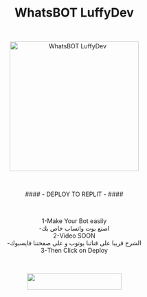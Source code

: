  
 <h1 align="center">
 WhatsBOT
 LuffyDev</h1>
 </a>
     
<br>
<p align="center">
<img alt="WhatsBOT LuffyDev" height="300" src="https://telegra.ph/file/0a7fdcc8f3f9d94e3c1b8.jpg"></p>
<br>

  <p align="center">
#### - DEPLOY TO REPLIT - ####
 </p>
  <br>
   <p align="center">
1-Make Your Bot easily
   <br>
-اصنع بوت واتساب خاص بك
  <br>
2-Video SOON
  <br>
-الشرح قريبا على قناتنا يوتوب و على صفحتنا فايسبوك
  <br>
3-Then Click on Deploy
   </p>
    <br>
<p align="center"><a href="https://repl.it/github/LuffyDeev/LuffyDev-FN"> <img src="https://img.shields.io/badge/replit%20Deploy-blue?style=for-the-badge&logo=replit" width="220" height="38.45"/></a></p>

